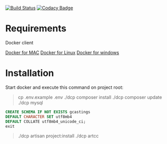 [![Build Status](https://travis-ci.org/maguilar92/creative-hothouse-backend-test.svg?branch=master)](https://travis-ci.org/maguilar92/creative-hothouse-backend-test)
[![Codacy Badge](https://api.codacy.com/project/badge/Grade/5d5452b310e64219b0e07777de27b69a)](https://www.codacy.com/app/mario-hoyvoy/creative-hothouse-backend-test?utm_source=github.com&amp;utm_medium=referral&amp;utm_content=maguilar92/creative-hothouse-backend-test&amp;utm_campaign=Badge_Grade)

# Requirements

Docker client

[Docker for MAC](https://docs.docker.com/docker-for-mac/)
[Docker for Linux](https://docs.docker.com/compose/install/)
[Docker for windows](https://docs.docker.com/docker-for-windows/)

# Installation

Start docker and execute this command on project root:

> cp .env.example .env
> ./dcp composer install
> ./dcp composer update
> ./dcp mysql
````sql
CREATE SCHEMA IF NOT EXISTS gcastings
DEFAULT CHARACTER SET utf8mb4 
DEFAULT COLLATE utf8mb4_unicode_ci;
exit
````
> ./dcp artisan project:install
> ./dcp artcc